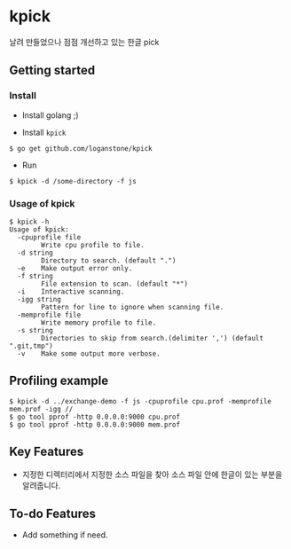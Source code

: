 # kpick
날려 만들었으나 점점 개선하고 있는 한글 pick

## Getting started

### Install

* Install golang ;)

* Install `kpick`

```shell
$ go get github.com/loganstone/kpick
```

* Run

```shell
$ kpick -d /some-directory -f js

```

### Usage of kpick

```shell
$ kpick -h
Usage of kpick:
  -cpuprofile file
        Write cpu profile to file.
  -d string
        Directory to search. (default ".")
  -e    Make output error only.
  -f string
        File extension to scan. (default "*")
  -i    Interactive scanning.
  -igg string
        Pattern for line to ignore when scanning file.
  -memprofile file
        Write memory profile to file.
  -s string
        Directories to skip from search.(delimiter ',') (default ".git,tmp")
  -v    Make some output more verbose.

```

## Profiling example

```shell
$ kpick -d ../exchange-demo -f js -cpuprofile cpu.prof -memprofile mem.prof -igg //
$ go tool pprof -http 0.0.0.0:9000 cpu.prof
$ go tool pprof -http 0.0.0.0:9000 mem.prof
```

## Key Features

- 지정한 디렉터리에서 지정한 소스 파일을 찾아
  소스 파일 안에 한글이 있는 부분을 알려줍니다.

## To-do Features

- Add something if need.
